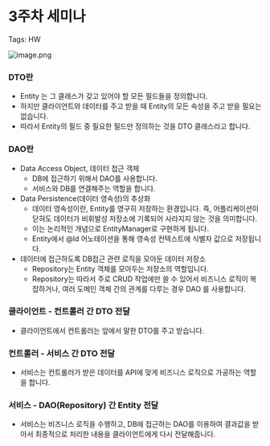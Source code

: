 # 3주차 세미나

Tags: HW

![image.png](3%E1%84%8C%E1%85%AE%E1%84%8E%E1%85%A1%20%E1%84%89%E1%85%A6%E1%84%86%E1%85%B5%E1%84%82%E1%85%A1%208e0c291bc42e429c9c25e223647cdbad/image.png)

### DTO란

- Entity 는 그 클래스가 갖고 있어야 할 모든 필드들을 정의합니다.
- 하지만 클라이언트와 데이터를 주고 받을 때 Entity의 모든 속성을 주고 받을 필요는 없습니다.
- 따라서 Entity의 필드 중 필요한 필드만 정의하는 것을 DTO 클래스라고 합니다.

### DAO란

- Data Access Object, 데이터 접근 객체
    - DB에 접근하기 위해서 DAO를 사용합니다.
    - 서비스와 DB를 연결해주는 역할을 합니다.
- Data Persistence(데이터 영속성)의 추상화
    - 데이터 영속성이란, Entity를 영구히 저장하는 환경입니다. 
    즉, 어플리케이션이 닫혀도 데이터가 비휘발성 저장소에 기록되어 사라지지 않는 것을 의미합니다.
    - 이는 논리적인 개념으로 EntityManager로 구현하게 됩니다.
    - Entity에서 @Id 어노테이션을 통해 영속성 컨텍스트에 식별자 값으로 저장됩니다.
- 데이터에 접근하도록 DB접근 관련 로직을 모아둔 데이터 저장소
    - Repository는 Entity 객체를 모아두는 저장소의 역할입니다.
    - Repository는 따라서 주로 CRUD 작업에만 쓸 수 있어서 
    비즈니스 로직이 복잡하거나,
    여러 도메인 객체 간의 관계를 다루는 경우 DAO 를 사용합니다.
    

### 클라이언트 - 컨트롤러 간 DTO 전달

- 클라이언트에서 컨트롤러는 앞에서 말한 DTO를 주고 받습니다.

### 컨트롤러 - 서비스 간 DTO 전달

- 서비스는 컨트롤러가 받은 데이터를 API에 맞게 비즈니스 로직으로 가공하는 역할을 합니다.

### 서비스 - DAO(Repository) 간 Entity 전달

- 서비스는 비즈니스 로직을 수행하고, DB에 접근하는 DAO를 이용하여 결과값을 받아서 최종적으로 처리한 내용을 클라이언트에게 다시 전달해줍니다.